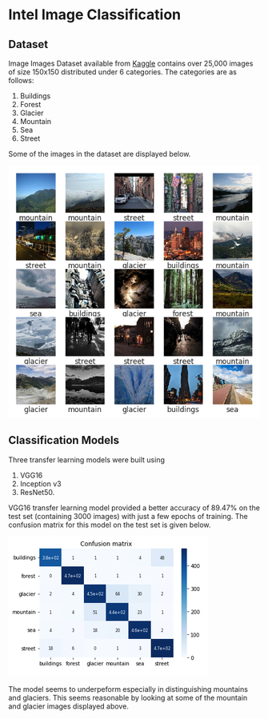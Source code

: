 # Intel Image Classification

## Dataset
Image Images Dataset available from [Kaggle](https://www.kaggle.com/datasets/puneet6060/intel-image-classification) contains over 25,000 images of size 150x150 distributed under 6 categories. The categories are as follows:

1. Buildings
2. Forest
3. Glacier
4. Mountain
5. Sea
6. Street

Some of the images in the dataset are displayed below.

![alt text](https://github.com/NBK-code/Intel-Image-Classification/blob/main/Illustrative_Images/Intel_Images.png?raw=true)


## Classification Models
Three transfer learning models were built using 

1. VGG16
2. Inception v3 
3. ResNet50. 

VGG16 transfer learning model provided a better accuracy of 89.47% on the test set (containing 3000 images) with just a few epochs of training. The confusion matrix for this model on the test set is given below.

![alt text](https://github.com/NBK-code/Intel-Image-Classification/blob/main/Illustrative_Images/VGG16_confusion_matrix.png?raw=true)

The model seems to underpeform especially in distinguishing mountains and glaciers. This seems reasonable by looking at some of the mountain and glacier images displayed above.
